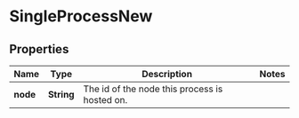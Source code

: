 

# SingleProcessNew

## Properties

Name | Type | Description | Notes
------------ | ------------- | ------------- | -------------
**node** | **String** | The id of the node this process is hosted on. | 



